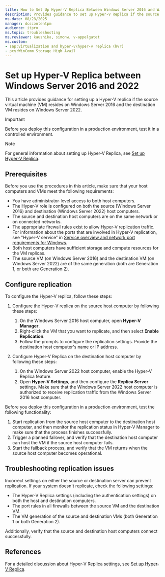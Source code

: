 ```yaml
---
title: How to Set Up Hyper-V Replica Between Windows Server 2016 and Windows Server 2022
description: Provides guidance to set up Hyper-V Replica if the source VM is on Windows Server 2016 and the destination VM is on Windows Server 2022.
ms.date: 08/28/2025
manager: dcscontentpm
audience: itpro
ms.topic: troubleshooting
ms.reviewer: kaushika, simonw, v-appelgatet
ms.custom:
- sap:virtualization and hyper-v\hyper-v replica (hvr)
- pcy:WinComm Storage High Avail
---
```


# Set up Hyper-V Replica between Windows Server 2016 and 2022

This article provides guidance for setting up a Hyper-V replica if the source virtual machine (VM) resides on Windows Server 2016 and the destination VM resides on Windows Server 2022.

> [!IMPORTANT]  
> Before you deploy this configuration in a production environment, test it in a controlled environment.

> [!NOTE]  
> For general information about setting up Hyper-V Replica, see [Set up Hyper-V Replica](/windows-server/virtualization/hyper-v/manage/set-up-hyper-v-replica).

## Prerequisites

Before you use the procedures in this article, make sure that your host computers and VMs meet the following requirements:

- You have administrator-level access to both host computers.
- The Hyper-V role is configured on both the source (Windows Server 2016) and destination (Windows Server 2022) host computers.
- The source and destination host computers are on the same network or on connected networks.
- The appropriate firewall rules exist to allow Hyper-V replication traffic. For information about the ports that are involved in Hyper-V replication, see "Hyper-V service" in [Service overview and network port requirements for Windows](../networking/service-overview-and-network-port-requirements#hyper-v-service).
- Both host computers have sufficient storage and compute resources for the VM replicas.
- The source VM (on Windows Server 2016) and the destination VM (on Windows Server 2022) are of the same generation (both are Generation 1, or both are Generation 2).

## Configure replication

To configure the Hyper-V replica, follow these steps:

1. Configure the Hyper-V replica on the source host computer by following these steps:

   1. On the Windows Server 2016 host computer, open **Hyper-V Manager**.
   1. Right-click the VM that you want to replicate, and then select **Enable Replication**.
   1. Follow the prompts to configure the replication settings. Provide the destination host computer's name or IP address.

1. Configure Hyper-V Replica on the destination host computer by following these steps:

   1. On the Windows Server 2022 host computer, enable the Hyper-V Replica feature.
   1. Open **Hyper-V Settings**, and then configure the **Replica Server** settings. Make sure that the Windows Server 2022 host computer is authorized to receive replication traffic from the Windows Server 2016 host computer.

Before you deploy this configuration in a production environment, test the following functionality:

1. Start replication from the source host computer to the destination host computer, and then monitor the replication status in Hyper-V Manager to make sure that the process finishes successfully.
1. Trigger a planned failover, and verify that the destination host computer can host the VM if the source host computer fails.
1. Start the failback process, and verify that the VM returns when the source host computer becomes operational.

## Troubleshooting replication issues

Incorrect settings on either the source or destination server can prevent replication. If your system doesn't replicate, check the following settings:

- The Hyper-V Replica settings (including the authentication settings) on both the host and destination computers.
- The port rules in all firewalls between the source VM and the destination VM.
- The VM generation of the source and destination VMs (both Generation 1 or both Generation 2).

Additionally, verify that the source and destination host computers connect successfully.

##  References

For a detailed discussion about Hyper-V Replica settings, see [Set up Hyper-V Replica](/windows-server/virtualization/hyper-v/manage/set-up-hyper-v-replica).
